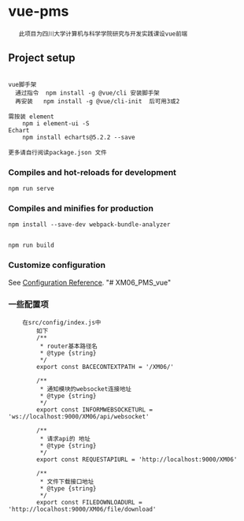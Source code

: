 # vue-pms

```
   此项目为四川大学计算机与科学学院研究与开发实践课设vue前端
```



## Project setup
```

vue脚手架
  通过指令  npm install -g @vue/cli 安装脚手架
  再安装   npm install -g @vue/cli-init  后可用3或2

需按装 element
    npm i element-ui -S
Echart
    npm install echarts@5.2.2 --save

更多请自行阅读package.json 文件
```

### Compiles and hot-reloads for development
```
npm run serve
```

### Compiles and minifies for production
```
npm install --save-dev webpack-bundle-analyzer


npm run build
```

### Customize configuration
See [Configuration Reference](https://cli.vuejs.org/config/).
"# XM06_PMS_vue" 

### 一些配置项
```
    在src/config/index.js中
        如下
        /**
         * router基本路径名
         * @type {string}
         */
        export const BACECONTEXTPATH = '/XM06/'
        
        /**
         * 通知模块的websocket连接地址
         * @type {string}
         */
        export const INFORMWEBSOCKETURL = 'ws://localhost:9000/XM06/api/websocket'
        
        /**
         * 请求api的 地址
         * @type {string}
         */
        export const REQUESTAPIURL = 'http://localhost:9000/XM06'
        
        /**
         * 文件下载接口地址
         * @type {string}
         */
        export const FILEDOWNLOADURL = 'http://localhost:9000/XM06/file/download'
```